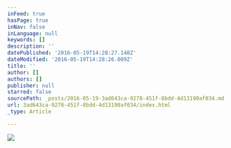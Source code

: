 ```yaml
---
inFeed: true
hasPage: true
inNav: false
inLanguage: null
keywords: []
description: ''
datePublished: '2016-05-19T14:28:27.148Z'
dateModified: '2016-05-19T14:28:26.009Z'
title: ''
author: []
authors: []
publisher: null
starred: false
sourcePath: _posts/2016-05-19-3ad643ca-9278-451f-8bdd-4d13190af034.md
url: 3ad643ca-9278-451f-8bdd-4d13190af034/index.html
_type: Article

---
```

![](https://the-grid-user-content.s3-us-west-2.amazonaws.com/705157b4-cdf0-4da2-9eec-f02c3e7a710f.png)